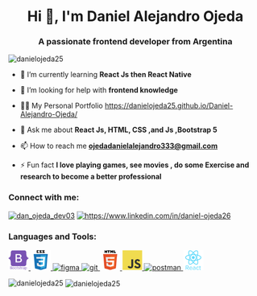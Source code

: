<h1 align="center">Hi 👋, I'm Daniel Alejandro Ojeda</h1>
<h3 align="center">A passionate frontend developer from Argentina</h3>

<p align="left"> <img src="https://komarev.com/ghpvc/?username=danielojeda25&label=Profile%20views&color=0e75b6&style=flat" alt="danielojeda25" /> </p>

- 🌱 I’m currently learning **React Js then React Native**

- 🤝 I’m looking for help with **frontend knowledge**

- 👨‍💻 My Personal Portfolio <a>https://danielojeda25.github.io/Daniel-Alejandro-Ojeda/</a>

- 💬 Ask me about **React Js, HTML, CSS ,and Js ,Bootstrap 5**

- 📫 How to reach me **ojedadanielalejandro333@gmail.com**

- ⚡ Fun fact **I love playing games, see movies , do some Exercise and research to become a better professional**

<h3 align="left">Connect with me:</h3>
<p align="left">
<a href="https://twitter.com/dan_ojeda_dev03" target="blank"><img align="center" src="https://raw.githubusercontent.com/rahuldkjain/github-profile-readme-generator/master/src/images/icons/Social/twitter.svg" alt="dan_ojeda_dev03" height="30" width="40" /></a>
<a href="https://linkedin.com/in/https://www.linkedin.com/in/daniel-ojeda26" target="blank"><img align="center" src="https://raw.githubusercontent.com/rahuldkjain/github-profile-readme-generator/master/src/images/icons/Social/linked-in-alt.svg" alt="https://www.linkedin.com/in/daniel-ojeda26" height="30" width="40" /></a>
</p>

<h3 align="left">Languages and Tools:</h3>
<p align="left"> <a href="https://getbootstrap.com" target="_blank" rel="noreferrer"> <img src="https://raw.githubusercontent.com/devicons/devicon/master/icons/bootstrap/bootstrap-plain-wordmark.svg" alt="bootstrap" width="40" height="40"/> </a> <a href="https://www.w3schools.com/css/" target="_blank" rel="noreferrer"> <img src="https://raw.githubusercontent.com/devicons/devicon/master/icons/css3/css3-original-wordmark.svg" alt="css3" width="40" height="40"/> </a> <a href="https://www.figma.com/" target="_blank" rel="noreferrer"> <img src="https://www.vectorlogo.zone/logos/figma/figma-icon.svg" alt="figma" width="40" height="40"/> </a> <a href="https://git-scm.com/" target="_blank" rel="noreferrer"> <img src="https://www.vectorlogo.zone/logos/git-scm/git-scm-icon.svg" alt="git" width="40" height="40"/> </a> <a href="https://www.w3.org/html/" target="_blank" rel="noreferrer"> <img src="https://raw.githubusercontent.com/devicons/devicon/master/icons/html5/html5-original-wordmark.svg" alt="html5" width="40" height="40"/> </a> <a href="https://developer.mozilla.org/en-US/docs/Web/JavaScript" target="_blank" rel="noreferrer"> <img src="https://raw.githubusercontent.com/devicons/devicon/master/icons/javascript/javascript-original.svg" alt="javascript" width="40" height="40"/> </a> <a href="https://postman.com" target="_blank" rel="noreferrer"> <img src="https://www.vectorlogo.zone/logos/getpostman/getpostman-icon.svg" alt="postman" width="40" height="40"/> </a> <a href="https://reactjs.org/" target="_blank" rel="noreferrer"> <img src="https://raw.githubusercontent.com/devicons/devicon/master/icons/react/react-original-wordmark.svg" alt="react" width="40" height="40"/> </a> </p>

<p><img align="left" src="https://github-readme-stats.vercel.app/api/top-langs?username=danielojeda25&show_icons=true&locale=en&layout=compact" alt="danielojeda25" /></p>

<p>&nbsp;<img align="center" src="https://github-readme-stats.vercel.app/api?username=danielojeda25&show_icons=true&locale=en" alt="danielojeda25" /></p>
